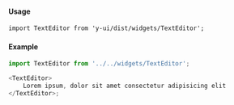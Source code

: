 #### Usage

```markdown
import TextEditor from 'y-ui/dist/widgets/TextEditor';
```

#### Example

```js
import TextEditor from '../../widgets/TextEditor';

<TextEditor>
	Lorem ipsum, dolor sit amet consectetur adipisicing elit
</TextEditor>;
```
